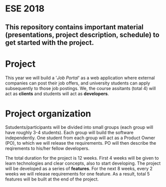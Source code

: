 # ESE 2018
This repository contains important material (presentations, project description, schedule) to get started with the project.
---

# Project 

This year we will build a '*Job Portal*' as a web application where external companies can post their job offers, and university students can apply subsequently to those job postings. We, the course assitants (total 4) will act as **clients** and students will act as **developers**. 

# Project organization

Sstudents/participants will be divided into small groups (each group will have roughly 3-4 students). Each group will build the software independently. One student from each group will act as a Product Owner (PO), to which we will release the requirements. PO will then describe the reqirements to his/her fellow developers.

The total duration for the project is 12 weeks. First 4 weeks will be given to learn technologies and clear concepts, also to start developing. The project will be developed as a series of **features**. For the next 8 weeks, every 2 weeks we will release requirements for one feature. As a result, total 5 features will be built at the end of the project. 
